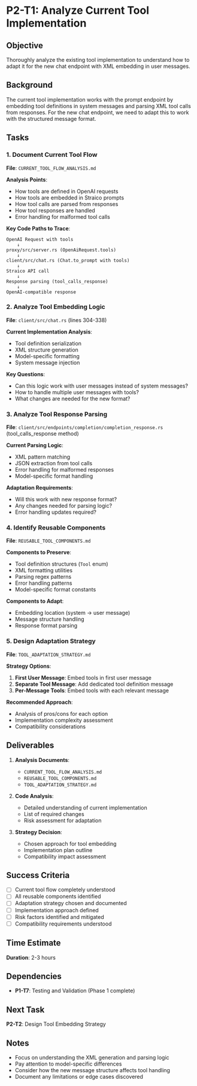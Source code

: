 # P2-T1: Analyze Current Tool Implementation

## Objective
Thoroughly analyze the existing tool implementation to understand how to adapt it for the new chat endpoint with XML embedding in user messages.

## Background
The current tool implementation works with the prompt endpoint by embedding tool definitions in system messages and parsing XML tool calls from responses. For the new chat endpoint, we need to adapt this to work with the structured message format.

## Tasks

### 1. Document Current Tool Flow
**File**: `CURRENT_TOOL_FLOW_ANALYSIS.md`

**Analysis Points**:
- How tools are defined in OpenAI requests
- How tools are embedded in Straico prompts
- How tool calls are parsed from responses
- How tool responses are handled
- Error handling for malformed tool calls

**Key Code Paths to Trace**:
```
OpenAI Request with tools
    ↓
proxy/src/server.rs (OpenAiRequest.tools)
    ↓
client/src/chat.rs (Chat.to_prompt with tools)
    ↓
Straico API call
    ↓
Response parsing (tool_calls_response)
    ↓
OpenAI-compatible response
```

### 2. Analyze Tool Embedding Logic
**File**: `client/src/chat.rs` (lines 304-338)

**Current Implementation Analysis**:
- Tool definition serialization
- XML structure generation
- Model-specific formatting
- System message injection

**Key Questions**:
- Can this logic work with user messages instead of system messages?
- How to handle multiple user messages with tools?
- What changes are needed for the new format?

### 3. Analyze Tool Response Parsing
**File**: `client/src/endpoints/completion/completion_response.rs` (tool_calls_response method)

**Current Parsing Logic**:
- XML pattern matching
- JSON extraction from tool calls
- Error handling for malformed responses
- Model-specific format handling

**Adaptation Requirements**:
- Will this work with new response format?
- Any changes needed for parsing logic?
- Error handling updates required?

### 4. Identify Reusable Components
**File**: `REUSABLE_TOOL_COMPONENTS.md`

**Components to Preserve**:
- Tool definition structures (`Tool` enum)
- XML formatting utilities
- Parsing regex patterns
- Error handling patterns
- Model-specific format constants

**Components to Adapt**:
- Embedding location (system → user message)
- Message structure handling
- Response format parsing

### 5. Design Adaptation Strategy
**File**: `TOOL_ADAPTATION_STRATEGY.md`

**Strategy Options**:
1. **First User Message**: Embed tools in first user message
2. **Separate Tool Message**: Add dedicated tool definition message
3. **Per-Message Tools**: Embed tools with each relevant message

**Recommended Approach**:
- Analysis of pros/cons for each option
- Implementation complexity assessment
- Compatibility considerations

## Deliverables

1. **Analysis Documents**:
   - `CURRENT_TOOL_FLOW_ANALYSIS.md`
   - `REUSABLE_TOOL_COMPONENTS.md`
   - `TOOL_ADAPTATION_STRATEGY.md`

2. **Code Analysis**:
   - Detailed understanding of current implementation
   - List of required changes
   - Risk assessment for adaptation

3. **Strategy Decision**:
   - Chosen approach for tool embedding
   - Implementation plan outline
   - Compatibility impact assessment

## Success Criteria

- [ ] Current tool flow completely understood
- [ ] All reusable components identified
- [ ] Adaptation strategy chosen and documented
- [ ] Implementation approach defined
- [ ] Risk factors identified and mitigated
- [ ] Compatibility requirements understood

## Time Estimate
**Duration**: 2-3 hours

## Dependencies
- **P1-T7**: Testing and Validation (Phase 1 complete)

## Next Task
**P2-T2**: Design Tool Embedding Strategy

## Notes
- Focus on understanding the XML generation and parsing logic
- Pay attention to model-specific differences
- Consider how the new message structure affects tool handling
- Document any limitations or edge cases discovered